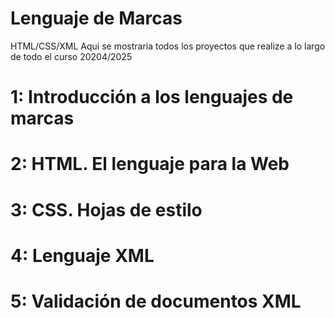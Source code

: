 # Lenguaje de Marcas
HTML/CSS/XML Aqui se mostraria todos los proyectos que realize a lo largo de todo el curso 20204/2025

# 1: Introducción a los lenguajes de marcas

# 2: HTML. El lenguaje para la Web

# 3: CSS. Hojas de estilo

# 4: Lenguaje XML

# 5: Validación de documentos XML

